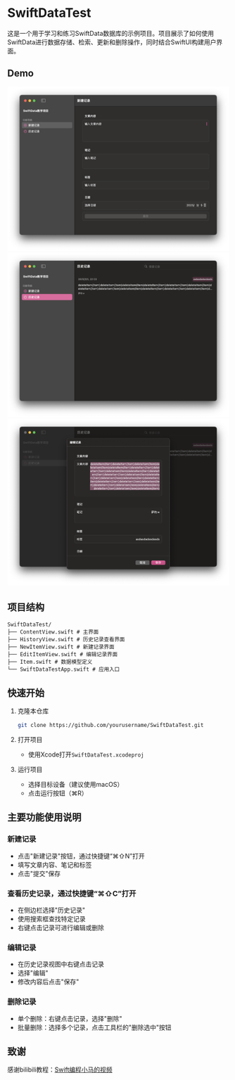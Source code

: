 # SwiftDataTest

这是一个用于学习和练习SwiftData数据库的示例项目。项目展示了如何使用SwiftData进行数据存储、检索、更新和删除操作，同时结合SwiftUI构建用户界面。

## Demo
![alt text](新建记录.png)
![alt text](历史记录.png)
![alt text](编辑页面.png)

## 项目结构 
```
SwiftDataTest/
├── ContentView.swift # 主界面
├── HistoryView.swift # 历史记录查看界面
├── NewItemView.swift # 新建记录界面
├── EditItemView.swift # 编辑记录界面
├── Item.swift # 数据模型定义
└── SwiftDataTestApp.swift # 应用入口
```

## 快速开始

1. 克隆本仓库
   ```bash
   git clone https://github.com/yourusername/SwiftDataTest.git
   ```

2. 打开项目
   - 使用Xcode打开`SwiftDataTest.xcodeproj`

3. 运行项目
   - 选择目标设备（建议使用macOS）
   - 点击运行按钮（⌘R）

## 主要功能使用说明

### 新建记录
- 点击"新建记录"按钮，通过快捷键“⌘⇧N”打开
- 填写文章内容、笔记和标签
- 点击"提交"保存

### 查看历史记录，通过快捷键“⌘⇧C”打开
- 在侧边栏选择"历史记录"
- 使用搜索框查找特定记录
- 右键点击记录可进行编辑或删除

### 编辑记录
- 在历史记录视图中右键点击记录
- 选择"编辑"
- 修改内容后点击"保存"

### 删除记录
- 单个删除：右键点击记录，选择"删除"
- 批量删除：选择多个记录，点击工具栏的"删除选中"按钮

## 致谢
感谢bilibili教程：[Swift编程小马的视频](https://www.bilibili.com/video/BV1Pp1oYsETk)
